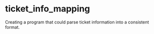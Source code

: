 # ticket_info_mapping
Creating a program that could parse ticket information into a consistent format.
